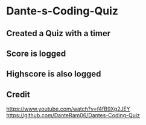 # Dante-s-Coding-Quiz
## Created a Quiz with a timer
## Score is logged
## Highscore is also logged
## Credit 
https://www.youtube.com/watch?v=f4fB9Xg2JEY
https://github.com/DanteRam06/Dantes-Coding-Quiz

